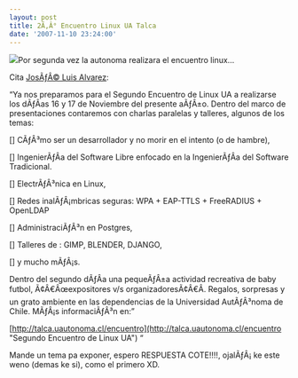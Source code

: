 ```yaml
---
layout: post
title: 2Ã‚Â° Encuentro Linux UA Talca
date: '2007-11-10 23:24:00'
---
```



[![](http://jalvarezm.files.wordpress.com/2007/11/logoencuentro2007.png)](http://jalvarezm.files.wordpress.com/2007/11/logoencuentro2007.png)Por segunda vez la autonoma realizara el encuentro linux…

Cita [JosÃƒÂ© Luis Alvarez](http://jalvarezm.wordpress.com/):

“Ya nos preparamos para el Segundo Encuentro de Linux UA a realizarse los dÃƒÂ­as 16 y 17 de Noviembre del presente aÃƒÂ±o. Dentro del marco de presentaciones contaremos con charlas paralelas y talleres, algunos de los temas:

[] CÃƒÂ³mo ser un desarrollador y no morir en el intento (o de hambre),

[] IngenierÃƒÂ­a del Software Libre enfocado en la IngenierÃƒÂ­a del Software Tradicional.

[] ElectrÃƒÂ³nica en Linux,

[] Redes inalÃƒÂ¡mbricas seguras: WPA + EAP-TTLS + FreeRADIUS + OpenLDAP

[] AdministraciÃƒÂ³n en Postgres,

[] Talleres de : GIMP, BLENDER, DJANGO,

[] y mucho mÃƒÂ¡s.

Dentro del segundo dÃƒÂ­a una pequeÃƒÂ±a actividad recreativa de baby futbol, Ã¢Â€Âœexpositores v/s organizadoresÃ¢Â€Â&#157;. Regalos, sorpresas y un grato ambiente en las dependencias de la Universidad AutÃƒÂ³noma de Chile. MÃƒÂ¡s informaciÃƒÂ³n en:”

[http://talca.uautonoma.cl/encuentro](http://talca.uautonoma.cl/encuentro "Segundo Encuentro de Linux UA") “

Mande un tema pa exponer, espero RESPUESTA COTE!!!!, ojalÃƒÂ¡ ke este weno (demas ke si), como el primero XD.


